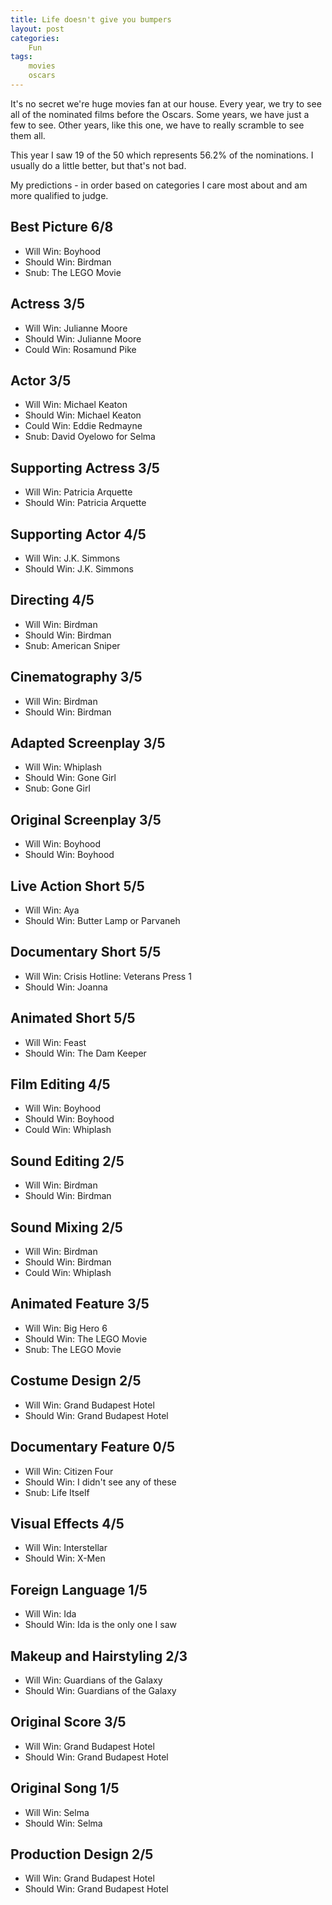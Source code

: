 ```yaml
---
title: Life doesn't give you bumpers
layout: post
categories:
    Fun
tags:
    movies
    oscars
---
```

It's no secret we're huge movies fan at our house. Every year, we try to see all of the nominated films before the Oscars. Some years, we have just a few to see. Other years, like this one, we have to really scramble to see them all.

This year I saw 19 of the 50 which represents 56.2% of the nominations. I usually do a little better, but that's not bad.

My predictions - in order based on categories I care most about and am more qualified to judge.

## Best Picture 6/8

* Will Win: Boyhood
* Should Win: Birdman
* Snub: The LEGO Movie

## Actress 3/5

* Will Win: Julianne Moore
* Should Win: Julianne Moore
* Could Win: Rosamund Pike

## Actor 3/5

* Will Win: Michael Keaton
* Should Win: Michael Keaton
* Could Win: Eddie Redmayne
* Snub: David Oyelowo for Selma

## Supporting Actress 3/5

* Will Win: Patricia Arquette
* Should Win: Patricia Arquette

## Supporting Actor 4/5

* Will Win: J.K. Simmons
* Should Win: J.K. Simmons

## Directing 4/5

* Will Win: Birdman
* Should Win: Birdman
* Snub: American Sniper

## Cinematography 3/5

* Will Win: Birdman
* Should Win: Birdman

## Adapted Screenplay 3/5

* Will Win: Whiplash
* Should Win: Gone Girl
* Snub: Gone Girl

## Original Screenplay 3/5

* Will Win: Boyhood
* Should Win: Boyhood

## Live Action Short 5/5

* Will Win: Aya
* Should Win: Butter Lamp or Parvaneh

## Documentary Short 5/5

* Will Win: Crisis Hotline: Veterans Press 1
* Should Win: Joanna

## Animated Short 5/5

* Will Win: Feast
* Should Win: The Dam Keeper

## Film Editing 4/5

* Will Win: Boyhood
* Should Win: Boyhood
* Could Win: Whiplash

## Sound Editing 2/5

* Will Win: Birdman
* Should Win: Birdman

## Sound Mixing 2/5

* Will Win: Birdman
* Should Win: Birdman
* Could Win: Whiplash

## Animated Feature 3/5

* Will Win: Big Hero 6
* Should Win: The LEGO Movie
* Snub: The LEGO Movie

## Costume Design 2/5

* Will Win: Grand Budapest Hotel
* Should Win: Grand Budapest Hotel

## Documentary Feature 0/5

* Will Win: Citizen Four
* Should Win: I didn't see any of these
* Snub: Life Itself

## Visual Effects 4/5

* Will Win: Interstellar
* Should Win: X-Men

## Foreign Language 1/5

* Will Win: Ida
* Should Win: Ida is the only one I saw

## Makeup and Hairstyling 2/3

* Will Win: Guardians of the Galaxy
* Should Win: Guardians of the Galaxy

## Original Score 3/5

* Will Win: Grand Budapest Hotel
* Should Win: Grand Budapest Hotel

## Original Song 1/5

* Will Win: Selma
* Should Win: Selma

## Production Design 2/5

* Will Win: Grand Budapest Hotel
* Should Win: Grand Budapest Hotel


